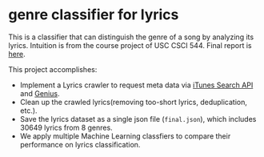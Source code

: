 # genre classifier for lyrics

This is a classifier that can distinguish the genre of a song by analyzing its lyrics. Intuition is from the course project of USC CSCI 544. Final report is [here](final_report.pdf). 

This project accomplishes:
- Implement a Lyrics crawler to request meta data via [iTunes Search API](https://developer.apple.com/library/archive/documentation/AudioVideo/Conceptual/iTuneSearchAPI/index.html) and [Genius](https://genius.com/).
- Clean up the crawled lyrics(removing too-short lyrics, deduplication, etc.).
- Save the lyrics dataset as a single json file (`final.json`), which includes 30649 lyrics from 8 genres.
- We apply multiple Machine Learning classfiers to compare their performance on lyrics classification. 
